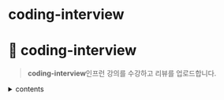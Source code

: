 # coding-interview

# 📕 coding-interview

> **coding-interview**인프런 강의를 수강하고 리뷰를 업로드합니다.

  <details><summary>contents</summary>
  
      - 객체지향 프로그래밍 (OOP) 개념

      - 빅오 표기법(Big O Notation)

      - 거품정렬 (bubble sort)
  
  </details>


